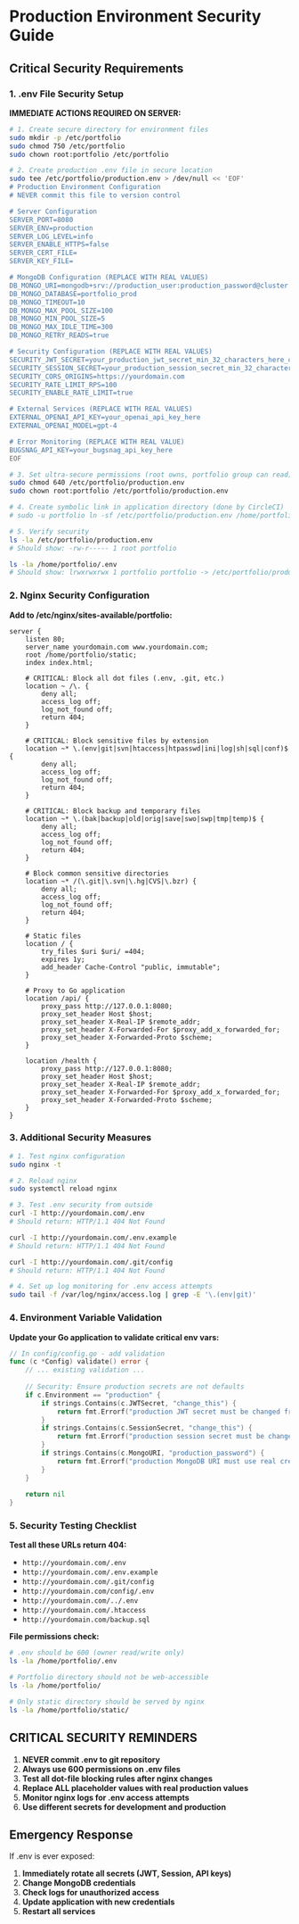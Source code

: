 # Production Environment Security Guide

## Critical Security Requirements

### 1. .env File Security Setup

**IMMEDIATE ACTIONS REQUIRED ON SERVER:**

```bash
# 1. Create secure directory for environment files
sudo mkdir -p /etc/portfolio
sudo chmod 750 /etc/portfolio
sudo chown root:portfolio /etc/portfolio

# 2. Create production .env file in secure location
sudo tee /etc/portfolio/production.env > /dev/null << 'EOF'
# Production Environment Configuration
# NEVER commit this file to version control

# Server Configuration
SERVER_PORT=8080
SERVER_ENV=production
SERVER_LOG_LEVEL=info
SERVER_ENABLE_HTTPS=false
SERVER_CERT_FILE=
SERVER_KEY_FILE=

# MongoDB Configuration (REPLACE WITH REAL VALUES)
DB_MONGO_URI=mongodb+srv://production_user:production_password@cluster.mongodb.net/?retryWrites=true&w=majority
DB_MONGO_DATABASE=portfolio_prod
DB_MONGO_TIMEOUT=10
DB_MONGO_MAX_POOL_SIZE=100
DB_MONGO_MIN_POOL_SIZE=5
DB_MONGO_MAX_IDLE_TIME=300
DB_MONGO_RETRY_READS=true

# Security Configuration (REPLACE WITH REAL VALUES)
SECURITY_JWT_SECRET=your_production_jwt_secret_min_32_characters_here_change_this
SECURITY_SESSION_SECRET=your_production_session_secret_min_32_characters_here_change_this
SECURITY_CORS_ORIGINS=https://yourdomain.com
SECURITY_RATE_LIMIT_RPS=100
SECURITY_ENABLE_RATE_LIMIT=true

# External Services (REPLACE WITH REAL VALUES)
EXTERNAL_OPENAI_API_KEY=your_openai_api_key_here
EXTERNAL_OPENAI_MODEL=gpt-4

# Error Monitoring (REPLACE WITH REAL VALUE)
BUGSNAG_API_KEY=your_bugsnag_api_key_here
EOF

# 3. Set ultra-secure permissions (root owns, portfolio group can read)
sudo chmod 640 /etc/portfolio/production.env
sudo chown root:portfolio /etc/portfolio/production.env

# 4. Create symbolic link in application directory (done by CircleCI)
# sudo -u portfolio ln -sf /etc/portfolio/production.env /home/portfolio/.env

# 5. Verify security
ls -la /etc/portfolio/production.env
# Should show: -rw-r----- 1 root portfolio

ls -la /home/portfolio/.env
# Should show: lrwxrwxrwx 1 portfolio portfolio -> /etc/portfolio/production.env
```

### 2. Nginx Security Configuration

**Add to /etc/nginx/sites-available/portfolio:**

```nginx
server {
    listen 80;
    server_name yourdomain.com www.yourdomain.com;
    root /home/portfolio/static;
    index index.html;

    # CRITICAL: Block all dot files (.env, .git, etc.)
    location ~ /\. {
        deny all;
        access_log off;
        log_not_found off;
        return 404;
    }

    # CRITICAL: Block sensitive files by extension
    location ~* \.(env|git|svn|htaccess|htpasswd|ini|log|sh|sql|conf)$ {
        deny all;
        access_log off;
        log_not_found off;
        return 404;
    }

    # CRITICAL: Block backup and temporary files
    location ~* \.(bak|backup|old|orig|save|swo|swp|tmp|temp)$ {
        deny all;
        access_log off;
        log_not_found off;
        return 404;
    }

    # Block common sensitive directories
    location ~* /(\.git|\.svn|\.hg|CVS|\.bzr) {
        deny all;
        access_log off;
        log_not_found off;
        return 404;
    }

    # Static files
    location / {
        try_files $uri $uri/ =404;
        expires 1y;
        add_header Cache-Control "public, immutable";
    }

    # Proxy to Go application
    location /api/ {
        proxy_pass http://127.0.0.1:8080;
        proxy_set_header Host $host;
        proxy_set_header X-Real-IP $remote_addr;
        proxy_set_header X-Forwarded-For $proxy_add_x_forwarded_for;
        proxy_set_header X-Forwarded-Proto $scheme;
    }

    location /health {
        proxy_pass http://127.0.0.1:8080;
        proxy_set_header Host $host;
        proxy_set_header X-Real-IP $remote_addr;
        proxy_set_header X-Forwarded-For $proxy_add_x_forwarded_for;
        proxy_set_header X-Forwarded-Proto $scheme;
    }
}
```

### 3. Additional Security Measures

```bash
# 1. Test nginx configuration
sudo nginx -t

# 2. Reload nginx
sudo systemctl reload nginx

# 3. Test .env security from outside
curl -I http://yourdomain.com/.env
# Should return: HTTP/1.1 404 Not Found

curl -I http://yourdomain.com/.env.example  
# Should return: HTTP/1.1 404 Not Found

curl -I http://yourdomain.com/.git/config
# Should return: HTTP/1.1 404 Not Found

# 4. Set up log monitoring for .env access attempts
sudo tail -f /var/log/nginx/access.log | grep -E '\.(env|git)'
```

### 4. Environment Variable Validation

**Update your Go application to validate critical env vars:**

```go
// In config/config.go - add validation
func (c *Config) validate() error {
    // ... existing validation ...
    
    // Security: Ensure production secrets are not defaults
    if c.Environment == "production" {
        if strings.Contains(c.JWTSecret, "change_this") {
            return fmt.Errorf("production JWT secret must be changed from default")
        }
        if strings.Contains(c.SessionSecret, "change_this") {
            return fmt.Errorf("production session secret must be changed from default") 
        }
        if strings.Contains(c.MongoURI, "production_password") {
            return fmt.Errorf("production MongoDB URI must use real credentials")
        }
    }
    
    return nil
}
```

### 5. Security Testing Checklist

**Test all these URLs return 404:**
- `http://yourdomain.com/.env`
- `http://yourdomain.com/.env.example`
- `http://yourdomain.com/.git/config`
- `http://yourdomain.com/config/.env`
- `http://yourdomain.com/../.env`
- `http://yourdomain.com/.htaccess`
- `http://yourdomain.com/backup.sql`

**File permissions check:**
```bash
# .env should be 600 (owner read/write only)
ls -la /home/portfolio/.env

# Portfolio directory should not be web-accessible
ls -la /home/portfolio/

# Only static directory should be served by nginx
ls -la /home/portfolio/static/
```

## CRITICAL SECURITY REMINDERS

1. **NEVER commit .env to git repository**
2. **Always use 600 permissions on .env files**
3. **Test all dot-file blocking rules after nginx changes**
4. **Replace ALL placeholder values with real production values**
5. **Monitor nginx logs for .env access attempts**
6. **Use different secrets for development and production**

## Emergency Response

If .env is ever exposed:
1. **Immediately rotate all secrets (JWT, Session, API keys)**
2. **Change MongoDB credentials**
3. **Check logs for unauthorized access**
4. **Update application with new credentials**
5. **Restart all services**